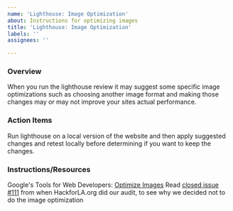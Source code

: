 ```yaml
---
name: 'Lighthouse: Image Optimization'
about: Instructions for optimizing images
title: 'Lighthouse: Image Optimization'
labels: ''
assignees: ''

---
```


### Overview
When you run the lighthouse review it may suggest some specific image optimizations such as choosing another image format and making those changes may or may not improve your sites actual performance.

### Action Items
Run lighthouse on a local version of the website and then apply suggested changes and retest locally before determining if you want to keep the changes. 

### Instructions/Resources
Google's Tools for Web Developers: [Optimize Images](https://developers.google.com/web/tools/lighthouse/audits/optimize-images)
Read [closed issue #111](https://github.com/hackforla/website/issues/111) from when HackforLA.org did our audit, to see why we decided not to do the image optimization

